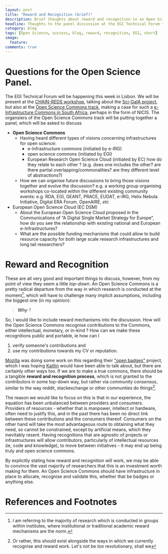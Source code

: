 ```yaml
---
layout: post
title: "Reward and Recognition (brief)"
description: Brief thoughts about reward and recognition in an Open Science Commons
headline: Thoughts to the panel discussion at the EGI Technical Forum track on Open Science.
category: blog
tags: [Open Science, success, blog, reward, recognition, EGI, short]
image:
  feature:
comments: true
---
```


# Questions for the Open Science Panel.

The EGI Technical Forum will be happening this week in Lisbon. We will be present at the [CHAIN-REDS workshop](http://indico.egi.eu/indico/sessionDisplay.py?sessionId=59&confId=2452#20150520), talking about the [Sci-GaIA project](http://www.sci-gaia.eu), but also at the [Open Science Commons track](https://indico.egi.eu/indico/sessionDisplay.py?sessionId=100&confId=2452#20150519), making a case for such a [e-Infrastructure Commons in South Africa](http://indico.egi.eu/indico/contributionDisplay.py?sessionId=100&contribId=256&confId=2452), perhaps in the form of NICIS. The organsiers of the Open Science  Commons track will be putting together a panel, which will be asked to discuss

  * **Open Science Commons**
    * Having heard different types of visions concerning infrastructures for open science:
      * e-Infrastructure commons (initiated by e-IRG)
      * open science commons (initiated by EGI)
      * European Research Open Science Cloud (initiated by EC)
    how do they relate to each other ? (e.g. does one includes the other? are there partial overlapping/commonalities? are they different level of abstractions?)
    * How we can organise future discussions to bring those visions together and evolve the discussion? e.g. a working group organising workshops co-located within the different existing community events: e.g. RDA, EGI, GEANT, PRACE, EUDAT, e-IRG, Helix Nebula Initiative, Digital ERA Forum, OpenAIRE, _etc_
  * European Open Science Cloud (EC DSM)
    * About the European Open Science Cloud proposed in the Communications of “A Digital Single Market Strategy for Europe”, how do you see the relationship with existing national and European e-Infrastructures?
    * What are the possible funding mechanisms that could allow to build resource capacity for both large scale research infrastructures and long tail researchers?

# Reward and Recognition

These are all very good and important things to discuss, however, from my point of view they seem a little _top-down_. An Open Science Commons is a pretty radical departure from the way in which research is conducted at the moment[^ForTheMostPart], which will have to challenge many implicit assumptions, including the biggest one (in my opinion):

> ***Why*** ?

So,  I would like to include reward mechanisms into the discussion. How will the Open Science Commons recognise contributions to the Commons, either intellectual, monetary, or in-kind ? How can we make these recognitions public and portable, ie how can I

  1. verify someone's contributions and
  2. use my contributions towards my CV or reputation.

[Mozilla](https://www.mozillascience.org/) was doing some work on this regarding their ["open badges"](http://openbadges.org/) project, which I was hoping [Kaitlin](https://www.twitter.com/kaythaney) would have been able to talk about, but there are certainly other ways too. If we are to make a true commons, there should be a tangible **reward and recognition process**, which is not granted to the contributors in some top-down way, but rather via _community consensus_, similar to the way reddit, stackexchange or other communties do things[^OrRather].

The reason we would like to focus on this is that in our experience, the equation has been unbalanced between providers and consumers. Providers of resources - whether that is manpower, intellect or hardware, often need to justify this, and in the past there has been no direct link between these contributions and the consumers thereof. Consumers on the other hand will take the most advantageous route to obtaining what they need, so cannot be constrained, except by artificial means, which they inevitably resent. Having recognitions that are agnostic of projects or infrastructures will allow contributors, particularly of intellectual resources (ie, code and knowledge), to move between initiatives - it may end up being truly and open science commons.

By explicitly stating how reward and recognition will work, we may be able to convince the vast majority of researchers that this is an investment worth making for them. An Open Science Commons should have infrastructure in place to allocate, recognise and validate this, whether that be badges or anything else.

# References and Footnotes

[^ForTheMostPart]: I am referring to the majority of research which is conducted in groups within institutes, where institutional or traditional academic reward mechanisms are the norm.
[^OrRather]: Or rather, this should exist alongside the ways in which we currently recognise and reward work. Let's not be _too_ revolutionary, shall we
